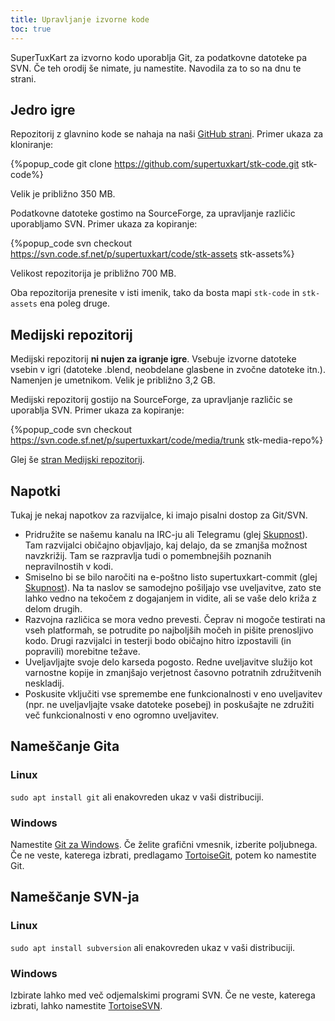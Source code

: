 ```yaml
---
title: Upravljanje izvorne kode
toc: true
---
```

SuperTuxKart za izvorno kodo uporablja Git, za podatkovne datoteke pa SVN. Če teh orodij še nimate, ju namestite. Navodila za to so na dnu te strani.

## Jedro igre

Repozitorij z glavnino kode se nahaja na naši [GitHub strani](https://github.com/supertuxkart/stk-code). Primer ukaza za kloniranje:

{%popup_code
git clone https://github.com/supertuxkart/stk-code.git stk-code%}

Velik je približno 350 MB.

Podatkovne datoteke gostimo na SourceForge, za upravljanje različic uporabljamo SVN. Primer ukaza za kopiranje:

{%popup_code
svn checkout https://svn.code.sf.net/p/supertuxkart/code/stk-assets stk-assets%}

Velikost repozitorija je približno 700 MB.

Oba repozitorija prenesite v isti imenik, tako da bosta mapi `stk-code` in `stk-assets` ena poleg druge.

## Medijski repozitorij

Medijski repozitorij **ni nujen za igranje igre**. Vsebuje izvorne datoteke vsebin v igri (datoteke .blend, neobdelane glasbene in zvočne datoteke itn.). Namenjen je umetnikom. Velik je približno 3,2 GB.

Medijski repozitorij gostijo na SourceForge, za upravljanje različic se uporablja SVN. Primer ukaza za kopiranje:

{%popup_code
svn checkout https://svn.code.sf.net/p/supertuxkart/code/media/trunk stk-media-repo%}

Glej še [stran Medijski repozitorij](Media_Repo).

## Napotki

Tukaj je nekaj napotkov za razvijalce, ki imajo pisalni dostop za Git/SVN.

* Pridružite se našemu kanalu na IRC-ju ali Telegramu (glej [Skupnost](Community)). Tam razvijalci običajno objavljajo, kaj delajo, da se zmanjša možnost navzkrižij. Tam se razpravlja tudi o pomembnejših poznanih nepravilnostih v kodi.
* Smiselno bi se bilo naročiti na e-poštno listo supertuxkart-commit (glej [Skupnost](Community)). Na ta naslov se samodejno pošiljajo vse uveljavitve, zato ste lahko vedno na tekočem z dogajanjem in vidite, ali se vaše delo križa z delom drugih.
* Razvojna različica se mora vedno prevesti. Čeprav ni mogoče testirati na vseh platformah, se potrudite po najboljših močeh in pišite prenosljivo kodo. Drugi razvijalci in testerji bodo običajno hitro izpostavili (in popravili) morebitne težave.
* Uveljavljajte svoje delo karseda pogosto. Redne uveljavitve služijo kot varnostne kopije in zmanjšajo verjetnost časovno potratnih združitvenih neskladij.
* Poskusite vključiti vse spremembe ene funkcionalnosti v eno uveljavitev (npr. ne uveljavljajte vsake datoteke posebej) in poskušajte ne združiti več funkcionalnosti v eno ogromno uveljavitev.

## Nameščanje Gita

### Linux
`sudo apt install git` ali enakovreden ukaz v vaši distribuciji.

### Windows
Namestite [Git za Windows](https://github.com/git-for-windows/git/releases/latest). Če želite grafični vmesnik, izberite poljubnega. Če ne veste, katerega izbrati, predlagamo [TortoiseGit](https://tortoisegit.org/download), potem ko namestite Git.

## Nameščanje SVN-ja

### Linux
`sudo apt install subversion`  ali enakovreden ukaz v vaši distribuciji.

### Windows
Izbirate lahko med več odjemalskimi programi SVN. Če ne veste, katerega izbrati, lahko namestite [TortoiseSVN](https://tortoisesvn.net/downloads.html).
